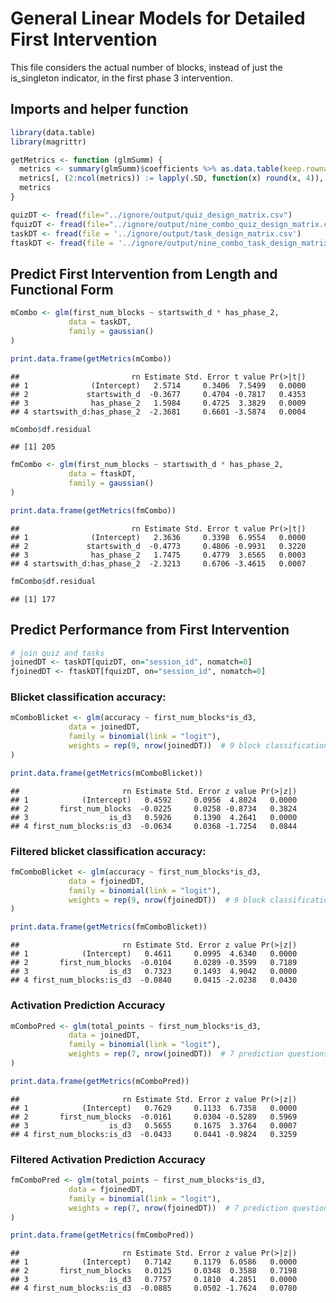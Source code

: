 General Linear Models for Detailed First Intervention
================

This file considers the actual number of blocks, instead of just the
is\_singleton indicator, in the first phase 3 intervention.

## Imports and helper function

``` r
library(data.table)
library(magrittr)

getMetrics <- function (glmSumm) {
  metrics <- summary(glmSumm)$coefficients %>% as.data.table(keep.rownames = TRUE)
  metrics[, (2:ncol(metrics)) := lapply(.SD, function(x) round(x, 4)), .SDcols=2:ncol(metrics)]
  metrics
}

quizDT <- fread(file="../ignore/output/quiz_design_matrix.csv")
fquizDT <- fread(file="../ignore/output/nine_combo_quiz_design_matrix.csv")
taskDT <- fread(file = '../ignore/output/task_design_matrix.csv')
ftaskDT <- fread(file = '../ignore/output/nine_combo_task_design_matrix.csv')
```

## Predict First Intervention from Length and Functional Form

``` r
mCombo <- glm(first_num_blocks ~ startswith_d * has_phase_2,
             data = taskDT,
             family = gaussian()
)

print.data.frame(getMetrics(mCombo))
```

    ##                         rn Estimate Std. Error t value Pr(>|t|)
    ## 1              (Intercept)   2.5714     0.3406  7.5499   0.0000
    ## 2             startswith_d  -0.3677     0.4704 -0.7817   0.4353
    ## 3              has_phase_2   1.5984     0.4725  3.3829   0.0009
    ## 4 startswith_d:has_phase_2  -2.3681     0.6601 -3.5874   0.0004

``` r
mCombo$df.residual
```

    ## [1] 205

``` r
fmCombo <- glm(first_num_blocks ~ startswith_d * has_phase_2,
             data = ftaskDT,
             family = gaussian()
)

print.data.frame(getMetrics(fmCombo))
```

    ##                         rn Estimate Std. Error t value Pr(>|t|)
    ## 1              (Intercept)   2.3636     0.3398  6.9554   0.0000
    ## 2             startswith_d  -0.4773     0.4806 -0.9931   0.3220
    ## 3              has_phase_2   1.7475     0.4779  3.6565   0.0003
    ## 4 startswith_d:has_phase_2  -2.3213     0.6706 -3.4615   0.0007

``` r
fmCombo$df.residual
```

    ## [1] 177

## Predict Performance from First Intervention

``` r
# join quiz and tasks
joinedDT <- taskDT[quizDT, on="session_id", nomatch=0]
fjoinedDT <- ftaskDT[fquizDT, on="session_id", nomatch=0]
```

### Blicket classification accuracy:

``` r
mComboBlicket <- glm(accuracy ~ first_num_blocks*is_d3,
             data = joinedDT,
             family = binomial(link = "logit"),
             weights = rep(9, nrow(joinedDT))  # 9 block classifications
)

print.data.frame(getMetrics(mComboBlicket))
```

    ##                       rn Estimate Std. Error z value Pr(>|z|)
    ## 1            (Intercept)   0.4592     0.0956  4.8024   0.0000
    ## 2       first_num_blocks  -0.0225     0.0258 -0.8734   0.3824
    ## 3                  is_d3   0.5926     0.1390  4.2641   0.0000
    ## 4 first_num_blocks:is_d3  -0.0634     0.0368 -1.7254   0.0844

### **Filtered** blicket classification accuracy:

``` r
fmComboBlicket <- glm(accuracy ~ first_num_blocks*is_d3,
             data = fjoinedDT,
             family = binomial(link = "logit"),
             weights = rep(9, nrow(fjoinedDT))  # 9 block classifications
)

print.data.frame(getMetrics(fmComboBlicket))
```

    ##                       rn Estimate Std. Error z value Pr(>|z|)
    ## 1            (Intercept)   0.4611     0.0995  4.6340   0.0000
    ## 2       first_num_blocks  -0.0104     0.0289 -0.3599   0.7189
    ## 3                  is_d3   0.7323     0.1493  4.9042   0.0000
    ## 4 first_num_blocks:is_d3  -0.0840     0.0415 -2.0238   0.0430

### Activation Prediction Accuracy

``` r
mComboPred <- glm(total_points ~ first_num_blocks*is_d3,
             data = joinedDT,
             family = binomial(link = "logit"),
             weights = rep(7, nrow(joinedDT))  # 7 prediction questions
)

print.data.frame(getMetrics(mComboPred))
```

    ##                       rn Estimate Std. Error z value Pr(>|z|)
    ## 1            (Intercept)   0.7629     0.1133  6.7358   0.0000
    ## 2       first_num_blocks  -0.0161     0.0304 -0.5289   0.5969
    ## 3                  is_d3   0.5655     0.1675  3.3764   0.0007
    ## 4 first_num_blocks:is_d3  -0.0433     0.0441 -0.9824   0.3259

### **Filtered** Activation Prediction Accuracy

``` r
fmComboPred <- glm(total_points ~ first_num_blocks*is_d3,
             data = fjoinedDT,
             family = binomial(link = "logit"),
             weights = rep(7, nrow(fjoinedDT))  # 7 prediction questions
)

print.data.frame(getMetrics(fmComboPred))
```

    ##                       rn Estimate Std. Error z value Pr(>|z|)
    ## 1            (Intercept)   0.7142     0.1179  6.0586   0.0000
    ## 2       first_num_blocks   0.0125     0.0348  0.3588   0.7198
    ## 3                  is_d3   0.7757     0.1810  4.2851   0.0000
    ## 4 first_num_blocks:is_d3  -0.0885     0.0502 -1.7624   0.0780
